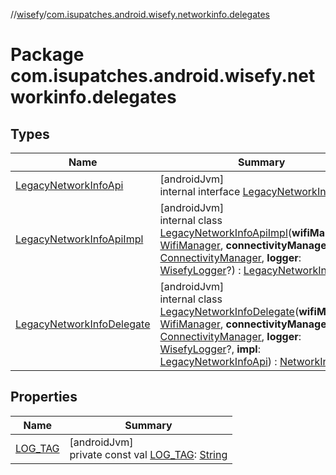 //[wisefy](../../index.md)/[com.isupatches.android.wisefy.networkinfo.delegates](index.md)

# Package com.isupatches.android.wisefy.networkinfo.delegates

## Types

| Name | Summary |
|---|---|
| [LegacyNetworkInfoApi](-legacy-network-info-api/index.md) | [androidJvm]<br>internal interface [LegacyNetworkInfoApi](-legacy-network-info-api/index.md) |
| [LegacyNetworkInfoApiImpl](-legacy-network-info-api-impl/index.md) | [androidJvm]<br>internal class [LegacyNetworkInfoApiImpl](-legacy-network-info-api-impl/index.md)(**wifiManager**: [WifiManager](https://developer.android.com/reference/kotlin/android/net/wifi/WifiManager.html), **connectivityManager**: [ConnectivityManager](https://developer.android.com/reference/kotlin/android/net/ConnectivityManager.html), **logger**: [WisefyLogger](../com.isupatches.android.wisefy.logging/-wisefy-logger/index.md)?) : [LegacyNetworkInfoApi](-legacy-network-info-api/index.md) |
| [LegacyNetworkInfoDelegate](-legacy-network-info-delegate/index.md) | [androidJvm]<br>internal class [LegacyNetworkInfoDelegate](-legacy-network-info-delegate/index.md)(**wifiManager**: [WifiManager](https://developer.android.com/reference/kotlin/android/net/wifi/WifiManager.html), **connectivityManager**: [ConnectivityManager](https://developer.android.com/reference/kotlin/android/net/ConnectivityManager.html), **logger**: [WisefyLogger](../com.isupatches.android.wisefy.logging/-wisefy-logger/index.md)?, **impl**: [LegacyNetworkInfoApi](-legacy-network-info-api/index.md)) : [NetworkInfoApi](../com.isupatches.android.wisefy.networkinfo/-network-info-api/index.md) |

## Properties

| Name | Summary |
|---|---|
| [LOG_TAG](-l-o-g_-t-a-g.md) | [androidJvm]<br>private const val [LOG_TAG](-l-o-g_-t-a-g.md): [String](https://kotlinlang.org/api/latest/jvm/stdlib/kotlin/-string/index.html) |
